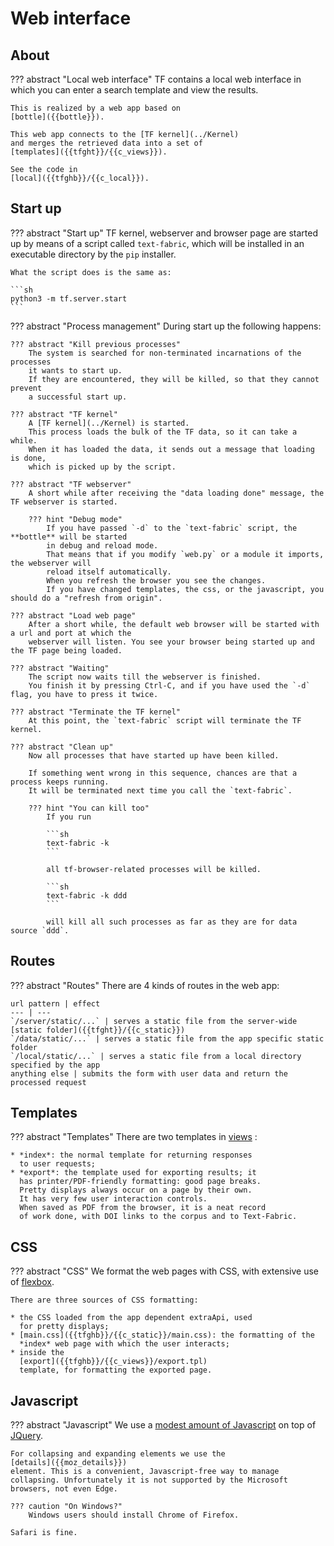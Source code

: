 # Web interface

## About

??? abstract "Local web interface"
    TF contains a local web interface
    in which you can enter a search template and view the results.

    This is realized by a web app based on 
    [bottle]({{bottle}}).

    This web app connects to the [TF kernel](../Kernel)
    and merges the retrieved data into a set of 
    [templates]({{tfght}}/{{c_views}}).

    See the code in
    [local]({{tfghb}}/{{c_local}}).

## Start up

??? abstract "Start up"
    TF kernel, webserver and browser page are started
    up by means of a script called `text-fabric`, which will be installed in an executable
    directory by the `pip` installer.
    
    What the script does is the same as:
    
    ```sh
    python3 -m tf.server.start
    ```
    
??? abstract "Process management"
    During start up the following happens:
    
    ??? abstract "Kill previous processes"
        The system is searched for non-terminated incarnations of the processes
        it wants to start up.
        If they are encountered, they will be killed, so that they cannot prevent
        a successful start up.
    
    ??? abstract "TF kernel"
        A [TF kernel](../Kernel) is started.
        This process loads the bulk of the TF data, so it can take a while.
        When it has loaded the data, it sends out a message that loading is done,
        which is picked up by the script.

    ??? abstract "TF webserver"
        A short while after receiving the "data loading done" message, the TF webserver is started.
        
        ??? hint "Debug mode"
            If you have passed `-d` to the `text-fabric` script, the **bottle** will be started
            in debug and reload mode.
            That means that if you modify `web.py` or a module it imports, the webserver will
            reload itself automatically.
            When you refresh the browser you see the changes.
            If you have changed templates, the css, or the javascript, you should do a "refresh from origin".

    ??? abstract "Load web page"
        After a short while, the default web browser will be started with a url and port at which the
        webserver will listen. You see your browser being started up and the TF page being loaded.

    ??? abstract "Waiting"
        The script now waits till the webserver is finished.
        You finish it by pressing Ctrl-C, and if you have used the `-d` flag, you have to press it twice.

    ??? abstract "Terminate the TF kernel"
        At this point, the `text-fabric` script will terminate the TF kernel.

    ??? abstract "Clean up"
        Now all processes that have started up have been killed.
        
        If something went wrong in this sequence, chances are that a process keeps running.
        It will be terminated next time you call the `text-fabric`.
        
        ??? hint "You can kill too"
            If you run
            
            ```sh
            text-fabric -k
            ``` 
            
            all tf-browser-related processes will be killed.

            ```sh
            text-fabric -k ddd
            ```

            will kill all such processes as far as they are for data source `ddd`.

## Routes

??? abstract "Routes"
    There are 4 kinds of routes in the web app:

    url pattern | effect
    --- | ---
    `/server/static/...` | serves a static file from the server-wide [static folder]({{tfght}}/{{c_static}})
    `/data/static/...` | serves a static file from the app specific static folder
    `/local/static/...` | serves a static file from a local directory specified by the app
    anything else | submits the form with user data and return the processed request

## Templates

??? abstract "Templates"
    There are two templates in
    [views]({{tfght}}/{{c_views}})
    :

    * *index*: the normal template for returning responses
      to user requests;
    * *export*: the template used for exporting results; it
      has printer/PDF-friendly formatting: good page breaks.
      Pretty displays always occur on a page by their own.
      It has very few user interaction controls.
      When saved as PDF from the browser, it is a neat record
      of work done, with DOI links to the corpus and to Text-Fabric.

## CSS

??? abstract "CSS"
    We format the web pages with CSS, with extensive use
    of
    [flexbox]({{cssflex}}).

    There are three sources of CSS formatting:

    * the CSS loaded from the app dependent extraApi, used
      for pretty displays;
    * [main.css]({{tfghb}}/{{c_static}}/main.css): the formatting of the 
      *index* web page with which the user interacts;
    * inside the
      [export]({{tfghb}}/{{c_views}}/export.tpl)
      template, for formatting the exported page.

## Javascript

??? abstract "Javascript"
    We use a
    [modest amount of Javascript]({{tfghb}}/{{c_static}}/tf.js)
    on top of 
    [JQuery](https://api.jquery.com).

    For collapsing and expanding elements we use the
    [details]({{moz_details}})
    element. This is a convenient, Javascript-free way to manage
    collapsing. Unfortunately it is not supported by the Microsoft
    browsers, not even Edge.

    ??? caution "On Windows?"
        Windows users should install Chrome of Firefox.

    Safari is fine.
